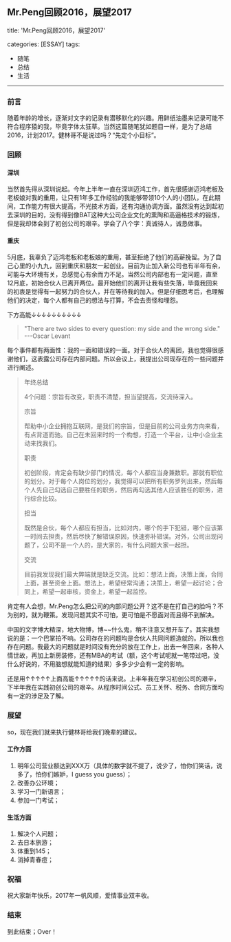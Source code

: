 ## Mr.Peng回顾2016，展望2017

title: 'Mr.Peng回顾2016，展望2017'

categories: [ESSAY]
tags:

- 随笔
- 总结
- 生活

------

### 前言

随着年龄的增长，逐渐对文字的记录有潜移默化的兴趣。用鲜纸油墨来记录可能不符合程序猿的我，毕竟字体太狂草。当然这篇随笔犹如题目一样，是为了总结2016，计划2017。健林哥不是说过吗？“先定个小目标”。

<!--more-->

### 回顾

#### 深圳

当然首先得从深圳说起。今年上半年一直在深圳迈鸿工作，首先很感谢迈鸿老板及老板娘对我的重用，让只有1年多工作经验的我能够带领10个人的小团队，在此期间，工作能力有很大提高，不光技术方面，还有沟通协调方面。虽然没有达到起初去深圳的目的，没有得到像BAT这种大公司企业文化的熏陶和高逼格技术的锻炼，但是我却体会到了初创公司的艰辛。学会了八个字：真诚待人，诚恳做事。

#### 重庆

5月底，我辜负了迈鸿老板和老板娘的重用，甚至拒绝了他们的高薪挽留。为了自己心里的小九九，回到重庆和朋友一起创业。目前为止加入新公司也有半年有余，可能与大环境有关，总感觉心有余而力不足。当然公司内部也有一定问题，直至12月底，初始合伙人已离开两位。最开始他们的离开让我有些失落，毕竟我回来的初衷是觉得有一起努力的合伙人，并在等待我的加入。但是仔细思考后，也理解他们的决定，每个人都有自己的想法与打算，不会去责怪和埋怨。

下方高能↓↓↓↓↓↓↓↓↓↓

> "There are two sides to every question: my side and the wrong side." ---Oscar Levant 

每个事件都有两面性：我的一面和错误的一面。对于合伙人的离团，我也觉得很感谢他们，这表露公司存在内部问题。所以会议上，我提出公司现存在的一些问题并进行阐述。



> 年终总结
>
> 4个问题：宗旨有改变，职责不清楚，担当望提高，交流待深入。
>
> 宗旨
>
> 帮助中小企业拥抱互联网，是我们的宗旨，但是目前的公司业务方向来看，有点背道而驰。自己在未回来时的一个构想，打造一个平台，让中小企业主动来找我们。
>
> 职责
>
> 初创阶段，肯定会有缺少部门的情况，每个人都应当身兼数职。那就有职位的划分。对于每个人岗位的划分，我觉得可以把所有职务罗列出来，然后每个人先自己勾选自己要胜任的职务，然后再勾选其他人应该胜任的职务，进行综合比较。
>
> 担当
>
> 既然是合伙，每个人都应有担当，比如对内，哪个的手下犯错，哪个应该第一时间去担责，然后尽快了解错误原因，快速弥补错误。对外，公司出现问题了，公司不是一个人的，是大家的，有什么问题大家一起担。
>
> 交流
>
> 目前我发现我们最大弊端就是缺乏交流。比如：想法上面，决策上面，合同上面，甚至资金上面。想法上，希望经常沟通；决策上，希望一起讨论；合同上，希望一起审核，资金上，希望一起监控。

肯定有人会想，Mr.Peng怎么把公司的内部问题公开？这不是在打自己的脸吗？不为别的，就为鞭策。发现问题其实不可怕，更可怕是不愿面对而且得不到解决。

中国的文字博大精深，地大物博，博~~什么鬼，稍不注意又想开车了。其实我想说的是：一个巴掌拍不响。公司存在的问题均是合伙人共同问题造就的。所以我也存在问题。我最大的问题就是时间没有充分的放在工作上，出去一年回来，各种人情世故，再加上新房装修，还有MBA的考试（额，这个考试呢就一笔带过吧，没什么好说的，不用脑想就能知道的结果）多多少少会有一定的影响。

还是用↑↑↑↑↑上面高能↑↑↑↑↑的话来说。上半年我在学习初创公司的艰辛，下半年我在实践初创公司的艰辛。从程序时间公式、员工关怀、税务、合同方面均有一定的涉足及了解。

### 展望

so，现在我们就来执行健林哥给我们晚辈的建议。

#### 工作方面

1. 明年公司营业额达到XXX万（具体的数字就不提了，说少了，怕你们笑话，说多了，怕你们嫉妒，I guess you guess）；
2. 改善办公环境；
3. 学习一门新语言；
4. 参加一门考试；

#### 生活方面

1. 解决个人问题；
2. 去日本旅游；
3. 体重到145；
4. 消掉青春痘；

### 祝福

祝大家新年快乐，2017年一帆风顺，爱情事业双丰收。

### 结束

到此结束；Over！